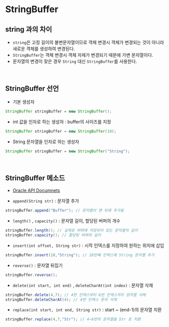 # StringBuffer

## string 과의 차이 
- ```string```은 고정 길이의 불변문자열이므로 객체 변경시 객체가 변경되는 것이 아니라 새로운 객체를 생성하여 변경된다.
- ```StringBuffer```는 객체 변경시 객체 자체가 변경되기 때문에 가변 문자열이다.
- 문자열의 변경이 잦은 경우 ```String``` 대신 ```StringBuffer```를 사용한다.


<br>

## StringBuffer 선언
- 기본 생성자
```java
StringBuffer stringBuffer = new StringBuffer();
```
- int 값을 인자로 하는 생성자 : buffer의 사이즈를 지정
```java
StringBuffer stringBuffer = new StringBuffer(10);
```
- String 문자열을 인자로 하는 생성자
```java
StringBuffer stringBuffer = new StringBuffer("String");
```
<Br>

## StringBuffer 메소드
- [Oracle API Documnets](https://docs.oracle.com/en/java/javase/11/docs/api/java.base/java/lang/StringBuffer.html)

- ```append(String str)``` : 문자열 추가
```java
stringBuffer.append("Buffer"); // 문자열이 맨 뒤에 추가됨
```

- ```length()``` , ```capacity()``` : 문자열 길이, 할당된 버퍼의 개수 
```java
stringBuffer.length(); // 실제로 버퍼에 저장되어 있는 문자열의 길이
stringBuffer.capacity(); // 할당된 버퍼의 길이
```

- ```insert(int offset, String str)``` : 시작 인덱스를 지정하여 원하는 위치에 삽입
```java
stringBuffer.insert(10,"String"); // 10번째 인덱스에 String 문자열 추가
```

- ```reverse()``` : 문자열 뒤집기
```java
stringBuffer.reverse();
```

- ```delete(int start, int end)``` , ```deleteCharAt(int index)``` : 문자열 삭제
```java
stringBuffer.delete(4,7); // 4번 인덱스부터 6번 인덱스까지 문자열 삭제
stringBuffer.deleteCharAt(4); // 4번 인덱스 문자 삭제
```


- ```replace(int start, int end, String str)``` : start ~ (end-1)의 문자열 치환
```java
stringBuffer.replace(4,7,"Str"); // 4~6번의 문자열을 Str 로 치환
```
